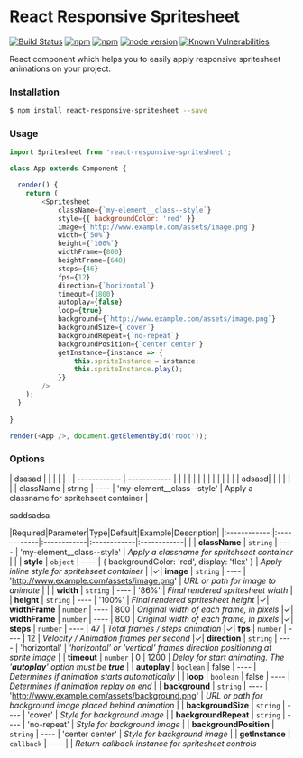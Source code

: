 # React Responsive Spritesheet
[![Build Status](https://travis-ci.org/danilosetra/react-responsive-spritesheet.svg?branch=master)](https://travis-ci.org/danilosetra/react-responsive-spritesheet) [![npm](https://img.shields.io/npm/l/react-responsive-spritesheet.svg)](https://npmjs.org/package/react-responsive-spritesheet) [![npm](https://img.shields.io/npm/v/react-responsive-spritesheet.svg)](https://npmjs.org/package/react-responsive-spritesheet) [![node version](https://img.shields.io/badge/node.js-%3E=_0.10-green.svg?style=flat-square)](http://nodejs.org/download/) [![Known Vulnerabilities](https://snyk.io/test/github/danilosetra/react-responsive-spritesheet/badge.svg)](https://snyk.io/test/github/danilosetra/react-responsive-spritesheet)

React component which helps you to easily apply responsive spritesheet animations on your project.

### Installation

```bash
$ npm install react-responsive-spritesheet --save
```

### Usage

```javascript
import Spritesheet from 'react-responsive-spritesheet';

class App extends Component {

  render() {
    return (
        <Spritesheet
            className={`my-element__class--style`}
            style={{ backgroundColor: 'red' }}
            image={`http://www.example.com/assets/image.png`}
            width={`50%`}
            height={`100%`}
            widthFrame={800}
            heightFrame={648}
            steps={46}
            fps={12}
            direction={`horizontal`}
            timeout={1800}
            autoplay={false}
            loop={true}
            background={`http://www.example.com/assets/image.png`}
            backgroundSize={`cover`}
            backgroundRepeat={`no-repeat`}
            backgroundPosition={`center center`}
            getInstance={instance => {
                this.spriteInstance = instance;
                this.spriteInstance.play();
            }}
        />
    );
  }
  
}

render(<App />, document.getElementById('root'));
```

### Options

| dsasad  |   |   |   |   |   |
| ------------ | ------------ |   |   |   |   |
|   |   |   |   |   |   |
|   |  adsasd|   |   |   |   |
| | className | string | ---- | 'my-element__class--style' | Apply a classname for spritehseet container |


saddsadsa

|Required|Parameter|Type|Default|Example|Description|
|:------------:|:------------|:------------|:------------|:------------|
| | **className** | `string` | ---- | 'my-element__class--style' | *Apply a classname for spritehseet container* |
| | **style** | `object` | ---- | { backgroundColor: 'red', display: 'flex' } | *Apply inline style for spritehseet container* |
|&#10003;| **image** | `string` | ---- | 'http://www.example.com/assets/image.png' | *URL or path for image to animate* |
| | **width** | `string` | ---- | '86%' | *Final rendered spritesheet width*
| | **height** | `string` | ---- | '100%' | *Final rendered spritesheet height*
|&#10003;| **widthFrame** | `number` | ---- | 800 | *Original width of each frame, in pixels*
|&#10003;| **widthFrame** | `number` | ---- | 800 | *Original width of each frame, in pixels*
|&#10003;| **steps** | `number` | ---- | 47 | *Total frames / steps animation*
|&#10003;| **fps** | `number` | ---- | 12 | *Velocity / Animation frames per second*
|&#10003;| **direction** | `string` | ---- | 'horizontal' | *'horizontal' or 'vertical' frames direction positioning at sprite image*
| | **timeout** | `number` | 0 | 1200 | *Delay for start animating. The '**autoplay**' option must be **true***
| | **autoplay** | `boolean` | false | ---- | *Determines if animation starts automatically*
| | **loop** | `boolean` | false | ---- | *Determines if animation replay on end*
| | **background** | `string` | ---- | 'http://www.example.com/assets/background.png' | *URL or path for background image placed behind animation*
| | **backgroundSize** | `string` | ---- | 'cover' | *Style for background image*
| | **backgroundRepeat** | `string` | ---- | 'no-repeat' | *Style for background image*
| | **backgroundPosition** | `string` | ---- | 'center center' | *Style for background image*
| | **getInstance** | `callback` | ---- | | *Return callback instance for spritesheet controls*